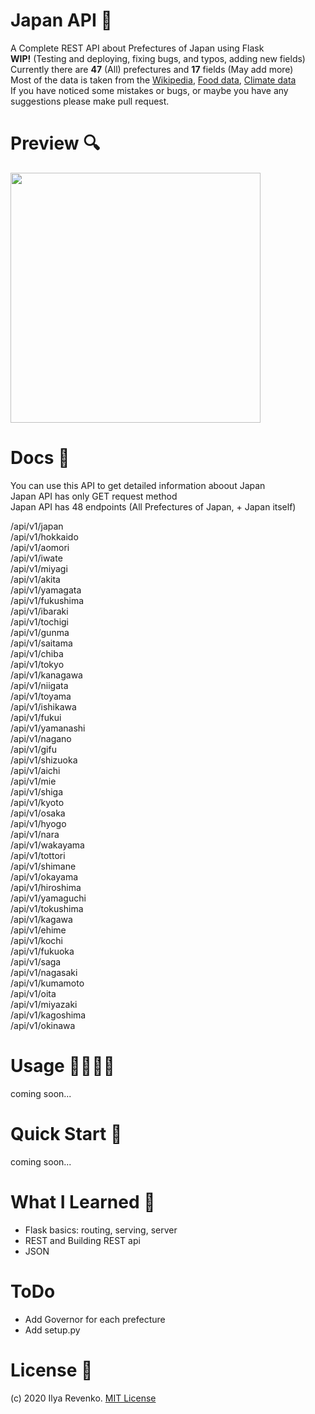 # Japan API 🎌
A Complete REST API about Prefectures of Japan using Flask<br>
<b>WIP!</b> (Testing and deploying, fixing bugs, and typos, adding new fields)<br> Currently there are <b>47</b> (All) prefectures and <b>17</b> fields (May add more)<br>
Most of the data is taken from the <a href="https://en.wikipedia.org/wiki/Prefectures_of_Japan">Wikipedia</a>,
<a href="https://www.tofugu.com/japan/japanese-food-by-prefecture/">Food data</a>, <a href="http://www.fukushima.climatemps.com">Climate data</a><br>
If you have noticed some mistakes or bugs, or maybe you have any suggestions please make pull request.

# Preview 🔍
<img src="https://i.imgur.com/QUIVuo5.jpg" width="400">

# Docs 📘
You can use this API to get detailed information aboout Japan <br>
Japan API has only GET request method<br>
Japan API has 48 endpoints (All Prefectures of Japan, + Japan itself)<br>

/api/v1/japan<br>
/api/v1/hokkaido<br>
/api/v1/aomori<br>
/api/v1/iwate<br>
/api/v1/miyagi<br>
/api/v1/akita<br>
/api/v1/yamagata<br>
/api/v1/fukushima	<br>
/api/v1/ibaraki<br>
/api/v1/tochigi<br>
/api/v1/gunma<br>
/api/v1/saitama<br>
/api/v1/chiba<br>
/api/v1/tokyo<br>
/api/v1/kanagawa<br>
/api/v1/niigata<br>
/api/v1/toyama<br>
/api/v1/ishikawa<br>
/api/v1/fukui<br>
/api/v1/yamanashi<br>
/api/v1/nagano<br>
/api/v1/gifu<br>
/api/v1/shizuoka<br>
/api/v1/aichi<br>
/api/v1/mie<br>
/api/v1/shiga<br>
/api/v1/kyoto<br>
/api/v1/osaka<br>
/api/v1/hyogo<br>
/api/v1/nara<br>
/api/v1/wakayama<br>
/api/v1/tottori<br>
/api/v1/shimane<br>
/api/v1/okayama<br>
/api/v1/hiroshima<br>
/api/v1/yamaguchi<br>
/api/v1/tokushima<br>
/api/v1/kagawa<br>
/api/v1/ehime<br>
/api/v1/kochi<br>
/api/v1/fukuoka<br>
/api/v1/saga<br>
/api/v1/nagasaki<br>
/api/v1/kumamoto<br>
/api/v1/oita<br>
/api/v1/miyazaki<br>
/api/v1/kagoshima<br>
/api/v1/okinawa<br>

# Usage 👩‍💻👨‍💻
coming soon...

# Quick Start 🚀
coming soon...

# What I Learned 🧠
* Flask basics: routing, serving, server
* REST and Building REST api
* JSON

# ToDo 
* Add Governor for each prefecture
* Add setup.py

# License 📑 
(c) 2020 Ilya Revenko. [MIT License](https://tldrlegal.com/license/mit-license)
